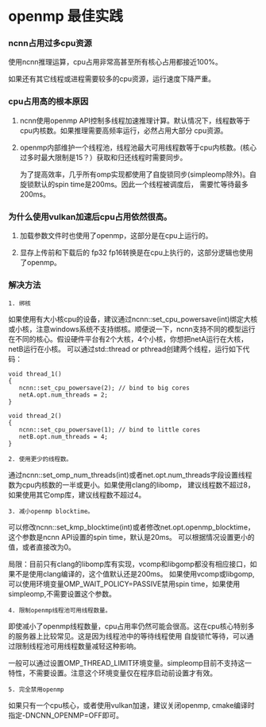 # openmp 最佳实践

### ncnn占用过多cpu资源

   使用ncnn推理运算，cpu占用非常高甚至所有核心占用都接近100%。

   如果还有其它线程或进程需要较多的cpu资源，运行速度下降严重。

### cpu占用高的根本原因

1. ncnn使用openmp API控制多线程加速推理计算。默认情况下，线程数等于cpu内核数。如果推理需要高频率运行，必然占用大部分
   cpu资源。

2. openmp内部维护一个线程池，线程池最大可用线程数等于cpu内核数。(核心过多时最大限制是15？）获取和归还线程时需要同步。

   为了提高效率，几乎所有omp实现都使用了自旋锁同步(simpleomp除外)。自旋锁默认的spin time是200ms。因此一个线程被调度后，
   需要忙等待最多200ms。

### 为什么使用vulkan加速后cpu占用依然很高。

1. 加载参数文件时也使用了openmp，这部分是在cpu上运行的。

2. 显存上传前和下载后的 fp32 fp16转换是在cpu上执行的，这部分逻辑也使用了openmp。

### 解决方法

```
1. 绑核
```
   如果使用有大小核cpu的设备，建议通过ncnn::set_cpu_powersave(int)绑定大核或小核，注意windows系统不支持绑核。顺便说一下，ncnn支持不同的模型运行在不同的核心。假设硬件平台有2个大核，4个小核，你想把netA运行在大核，netB运行在小核。
   可以通过std::thread or pthread创建两个线程，运行如下代码：
   
   ```
   void thread_1()
   {
      ncnn::set_cpu_powersave(2); // bind to big cores
      netA.opt.num_threads = 2;
   }

   void thread_2()
   {
      ncnn::set_cpu_powersave(1); // bind to little cores
      netB.opt.num_threads = 4;
   }
   ```

```
2. 使用更少的线程数。
```
   通过ncnn::set_omp_num_threads(int)或者net.opt.num_threads字段设置线程数为cpu内核数的一半或更小。如果使用clang的libomp，
   建议线程数不超过8，如果使用其它omp库，建议线程数不超过4。
```
3. 减小openmp blocktime。
```
   可以修改ncnn::set_kmp_blocktime(int)或者修改net.opt.openmp_blocktime，这个参数是ncnn API设置的spin time，默认是20ms。
   可以根据情况设置更小的值，或者直接改为0。

   局限：目前只有clang的libomp库有实现，vcomp和libgomp都没有相应接口，如果不是使用clang编译的，这个值默认还是200ms。
   如果使用vcomp或libgomp, 可以使用环境变量OMP_WAIT_POLICY=PASSIVE禁用spin time，如果使用simpleomp,不需要设置这个参数。
```
4. 限制openmp线程池可用线程数量。
```
   即使减小了openmp线程数量，cpu占用率仍然可能会很高。这在cpu核心特别多的服务器上比较常见。这是因为线程池中的等待线程使用
   自旋锁忙等待，可以通过限制线程池可用线程数量减轻这种影响。

   一般可以通过设置OMP_THREAD_LIMIT环境变量。simpleomp目前不支持这一特性，不需要设置。注意这个环境变量仅在程序启动前设置才有效。
```
5. 完全禁用openmp
```
   如果只有一个cpu核心，或者使用vulkan加速，建议关闭openmp, cmake编译时指定-DNCNN_OPENMP=OFF即可。
